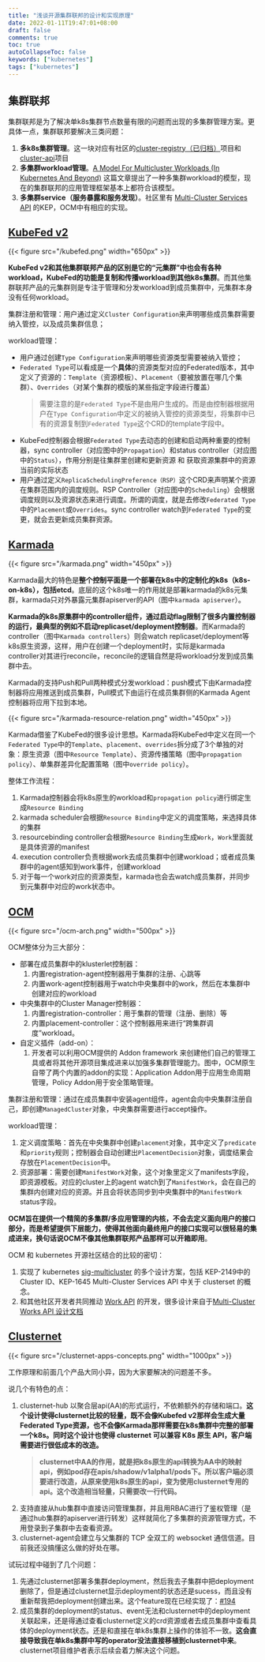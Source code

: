 ```yaml
---
title: "浅谈开源集群联邦的设计和实现原理"
date: 2022-01-11T19:47:01+08:00
draft: false
comments: true
toc: true
autoCollapseToc: false
keywords: ["kubernetes"]
tags: ["kubernetes"]
---
```


## 集群联邦

集群联邦是为了解决单k8s集群节点数量有限的问题而出现的多集群管理方案。更具体一点，集群联邦要解决三类问题：

1. **多k8s集群管理**。这一块对应有社区的[cluster-registry（已归档）](https://github.com/kubernetes-retired/cluster-registry)项目和[cluster-api](https://github.com/kubernetes-sigs/cluster-api)项目
2. **多集群workload管理**。[A Model For Multicluster Workloads (In Kubernetes And Beyond)](https://timewitch.net/post/2020-03-31-multicluster-workloads/) 这篇文章提出了一种多集群workload的模型，现在的集群联邦的应用管理框架基本上都符合该模型。
3. **多集群service（服务暴露和服务发现）**。社区里有 [Multi-Cluster Services API](https://github.com/kubernetes/enhancements/tree/master/keps/sig-multicluster/1645-multi-cluster-services-api) 的KEP，OCM中有相应的实现。

## [KubeFed v2](https://github.com/kubernetes-sigs/kubefed)

{{< figure src="/kubefed.png" width="650px" >}}

**KubeFed v2和其他集群联邦产品的区别是它的“元集群”中也会有各种workload，KubeFed的功能是复制和传播workload到其他k8s集群**。而其他集群联邦产品的元集群则是专注于管理和分发workload到成员集群中，元集群本身没有任何workload。

集群注册和管理：用户通过定义`Cluster Configuration`来声明哪些成员集群需要纳入管控，以及成员集群信息；

workload管理：

* 用户通过创建`Type Configuration`来声明哪些资源类型需要被纳入管控；
* `Federated Type`可以看成是一个**具体**的资源类型对应的Federated版本，其中定义了资源的：`Template`（资源模板）、`Placement`（要被放置在哪几个集群）、`Overrides`（对某个集群的模版的某些指定字段进行覆盖）
  > 需要注意的是`Federated Type`不是由用户生成的。而是由控制器根据用户在`Type Configuration`中定义的被纳入管控的资源类型，将集群中已有的资源复制到`Federated Type`这个CRD的template字段中。
* KubeFed控制器会根据`Federated Type`去动态的创建和启动两种重要的控制器，sync controller（对应图中的`Propagation`）和status controller（对应图中的`Status`），作用分别是往集群里创建和更新资源 和 获取资源集群中的资源当前的实际状态
* 用户通过定义`ReplicaSchedulingPreference（RSP）`这个CRD来声明某个资源在集群范围内的调度规则。RSP Controller（对应图中的`Scheduling`）会根据调度规则以及资源状态来进行调度。所谓的调度，就是去修改`Federated Type`中的`Placement`或`Overrides`。sync controller watch到`Federated Type`的变更，就会去更新成员集群资源。

## [Karmada](https://github.com/karmada-io/karmada)

{{< figure src="/karmada.png" width="450px" >}}

Karmada最大的特色是**整个控制平面是一个部署在k8s中的定制化的k8s（k8s-on-k8s），包括etcd**。底层的这个k8s唯一的作用就是部署karmada的k8s元集群，karmada只对外暴露元集群apiserver的API（图中`karmada apiserver`）。

**Karmada的k8s原集群中的controller组件，通过启动flag限制了很多内置控制器的运行，最典型的例如不启动replicaset/deployment控制器**。而Karmada的controller（图中`Karmada controllers`）则会watch replicaset/deployment等k8s原生资源，这样，用户在创建一个deployment时，实际是karmada controller对其进行reconcile，reconcile的逻辑自然是将workload分发到成员集群中去。

Karmada的支持Push和Pull两种模式分发workload：push模式下由Karmada控制器将应用推送到成员集群，Pull模式下由运行在成员集群侧的Karmada Agent控制器将应用下拉到本地。

{{< figure src="/karmada-resource-relation.png" width="450px" >}}

Karmada借鉴了KubeFed的很多设计思想。Karmada将KubeFed中定义在同一个`Federated Type`中的`Template`、`placement`、`overrides`拆分成了3个单独的对象：原生资源（图中`Resource Template`）、资源传播策略（图中`propagation policy`）、单集群差异化配置策略（图中`override policy`）。

整体工作流程：

1. Karmada控制器会将k8s原生的workload和`propagation policy`进行绑定生成`Resource Binding`
2. karmada scheduler会根据`Resource Binding`中定义的调度策略，来选择具体的集群
3. resourcebinding controller会根据`Resource Binding`生成`Work`，`Work`里面就是具体资源的manifest
4. execution controller负责根据work去成员集群中创建workload；或者成员集群中的agent感知到work事件，创建workload
5. 对于每一个work对应的资源类型，karmada也会去watch成员集群，并同步到元集群中对应的work状态中。

## [OCM](https://github.com/open-cluster-management-io)

{{< figure src="/ocm-arch.png" width="500px" >}}

OCM整体分为三大部分：

* 部署在成员集群中的klusterlet控制器：
  1. 内置registration-agent控制器用于集群的注册、心跳等
  2. 内置work-agent控制器用于watch中央集群中的work，然后在本集群中创建对应的workload
* 中央集群中的Cluster Manager控制器：
  1. 内置registration-controller：用于集群的管理（注册、删除）等
  2. 内置placement-controller：这个控制器用来进行“跨集群调度”workload。
* 自定义插件（add-on）：
  1. 开发者可以利用OCM提供的 Addon framework 来创建他们自己的管理工具或者将其他开源项目集成进来以加强多集群管理能力。图中，OCM原生自带了两个内置的addon的实现：Application Addon用于应用生命周期管理，Policy Addon用于安全策略管理。

集群注册和管理：通过在成员集群中安装agent组件，agent会向中央集群注册自己，即创建`ManagedCluster`对象，中央集群需要进行accept操作。

workload管理：

1. 定义调度策略：首先在中央集群中创建`placement`对象，其中定义了`predicate`和`priority`规则；控制器会自动创建出`PlacementDecision`对象，调度结果会存放在`PlacementDecision`中。
2. 资源部署：需要创建`ManifestWork`对象，这个对象里定义了manifests字段，即资源模板。对应的cluster上的agent watch到了`ManifestWork`，会在自己的集群内创建对应的资源。并且会将状态同步到中央集群中的`ManifestWork` status字段。

**OCM旨在提供一个精简的多集群/多应用管理的内核，不会去定义面向用户的接口部分，而是希望提供下层能力，使得其他面向最终用户的接口实现可以很轻易的集成进来，换句话说OCM不像其他集群联邦产品那样可以开箱即用**。

OCM 和 kubernetes 开源社区结合的比较的密切：

1. 实现了 kubernetes [sig-multicluster](https://github.com/kubernetes/enhancements/tree/master/keps/sig-multicluster) 的多个设计方案，包括 KEP-2149中的Cluster ID、KEP-1645 Multi-Cluster Services API 中关于 clusterset 的概念。
2. 和其他社区开发者共同推动 [Work API](https://github.com/kubernetes-sigs/work-api) 的开发，很多设计来自于[Multi-Cluster Works API
设计文档](https://docs.google.com/document/d/1cWcdB40pGg3KS1eSyb9Q6SIRvWVI8dEjFp9RI0Gk0vg/edit#)

## [Clusternet](https://github.com/clusternet/clusternet)

{{< figure src="/clusternet-apps-concepts.png" width="1000px" >}}

工作原理和前面几个产品大同小异，因为大家要解决的问题差不多。

说几个有特色的点：

1. clusternet-hub 以聚合层api(AA)的形式运行，不依赖额外的存储和端口。**这个设计使得clusternet比较的轻量，既不会像Kubefed v2那样会生成大量Federated Type资源，也不会像Karmada那样需要在k8s集群中完整的部署一个k8s。同时这个设计也使得 clusternet 可以兼容 K8s 原生 API，客户端需要进行很低成本的改造。**
   > **clusternet中AA的作用，就是把k8s原生的api转换为AA中的映射api，例如pod存在apis/shadow/v1alpha1/pods下。所以客户端必须要进行改造，从原来使用k8s原生的api，变为使用clusternet专用的api。这个改造相当轻量，只需要改一行代码。**
2. 支持直接从hub集群中直接访问管理集群，并且用RBAC进行了鉴权管理（是通过hub集群的apiserver进行转发）这样就简化了多集群的资源管理方式，不用登录到子集群中去查看资源。
3. clusternet-agent会建立与父集群的 TCP 全双工的 websocket 通信信道。目前我还没搞懂这么做的好处在哪。

试玩过程中碰到了几个问题：

1. 先通过clusternet部署多集群deployment，然后我去子集群中把deployment删除了，但是通过clusternet显示deployment的状态还是sucess，而且没有重新帮我把deployment创建出来。这个feature现在已经实现了：[#194](https://github.com/clusternet/clusternet/pull/194)
2. 成员集群的deployment的status、event无法和clusternet中的deployment关联起来，还是得通过查看clusternet定义的crd资源或者去成员集群中查看具体的deployment状态。还是和直接在单k8s集群上操作的体验不一致。**这会直接导致我在单k8s集群中写的operator没法直接移植到clusternet中来**。clusternet项目维护者表示后续会着力解决这个问题。
